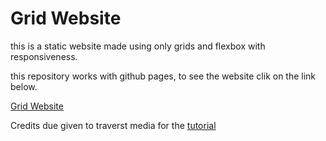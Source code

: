 # Grid Website

this is a static website made using only grids and flexbox with responsiveness.

this repository works with github pages, to see the website clik on the link below.

[Grid Website](https://mohammedalijaafar1999.github.io/Grid-Website/)

Credits due given to traverst media for the [tutorial](https://www.youtube.com/watch?v=moBhzSC455o)
